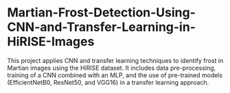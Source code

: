 # Martian-Frost-Detection-Using-CNN-and-Transfer-Learning-in-HiRISE-Images
This project applies CNN and transfer learning techniques to identify frost in Martian images using the HiRISE dataset. It includes data pre-processing, training of a CNN combined with an MLP, and the use of pre-trained models (EfficientNetB0, ResNet50, and VGG16) in a transfer learning approach. 
